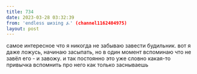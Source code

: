 ```yaml
---
title: 734
date: 2023-03-28 03:32:39
from: 'endless шизing ⍼' (channel1162404975)
layout: post
---
```


самое интересное что я никогда не забываю завести будильник. вот я даже ложусь, начинаю засыпать, но в один момент вспоминаю что не завёл его - и завожу. и так постоянно
это уже словно какая-то привычка вспомнить про него как только заснываешь
